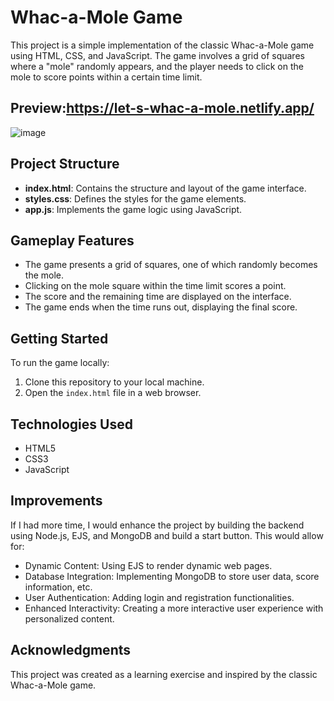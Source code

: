 # Whac-a-Mole Game

This project is a simple implementation of the classic Whac-a-Mole game using HTML, CSS, and JavaScript. The game involves a grid of squares where a "mole" randomly appears, and the player needs to click on the mole to score points within a certain time limit.

## Preview:https://let-s-whac-a-mole.netlify.app/

![image](https://github.com/117Isabell/whac-a-mole-game/assets/112959154/efc55a03-95a2-445c-991e-94882f088015)

## Project Structure

- **index.html**: Contains the structure and layout of the game interface.
- **styles.css**: Defines the styles for the game elements.
- **app.js**: Implements the game logic using JavaScript.

## Gameplay Features

- The game presents a grid of squares, one of which randomly becomes the mole.
- Clicking on the mole square within the time limit scores a point.
- The score and the remaining time are displayed on the interface.
- The game ends when the time runs out, displaying the final score.

## Getting Started

To run the game locally:

1. Clone this repository to your local machine.
2. Open the `index.html` file in a web browser.

## Technologies Used

- HTML5
- CSS3
- JavaScript

## Improvements

If I had more time, I would enhance the project by building the backend using Node.js, EJS, and MongoDB and build a start button. This would allow for:

- Dynamic Content: Using EJS to render dynamic web pages.
- Database Integration: Implementing MongoDB to store user data, score information, etc.
- User Authentication: Adding login and registration functionalities. 
- Enhanced Interactivity: Creating a more interactive user experience with personalized content.

## Acknowledgments

This project was created as a learning exercise and inspired by the classic Whac-a-Mole game.
